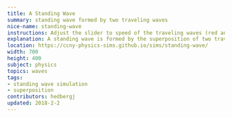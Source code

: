 ```yaml
---
title: A Standing Wave
summary: standing wave formed by two traveling waves
nice-name: standing-wave
instructions: Adjust the slider to speed of the traveling waves (red and blue) and note how the standing wave (black) responds.
explanation: A standing wave is formed by the superposition of two traveling waves with opposite directions of motion.
location: https://ccny-physics-sims.github.io/sims/standing-wave/
width: 700
height: 400
subject: physics
topics: waves
tags:
- standing wave simulation
- superposition
contributors: hedbergj
updated: 2018-2-2
---
```

